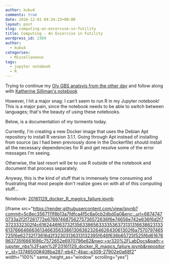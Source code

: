 ```yaml
---
author: kubu4
comments: true
date: 2016-12-01 04:24:23+00:00
layout: post
slug: computing-an-excercuse-in-futility
title: Computing - An Excercise in Futility
wordpress_id: 2369
author:
  - kubu4
categories:
  - Miscellaneous
tags:
  - jupyter notebook
  - R
---
```


Trying to continue my [Oly GBS analsyis from the other day](2016/11/17/data-analysis-initial-o-lurida-fst-determination-from-gbs-data.html) and follow along with [Katherine Silliman's notebook](https://github.com/ksil91/2016_Notebook/blob/master/2bRAD%20Subset%20Population%20Structure%20Analysis.ipynb)

However, I hit a major snag: I can't seem to run R in my Jupyter notebook! This is a major pain, since the notebook needs to be able to switch between languages; that's the beauty of using these notebooks.

Below, is a documentation of my torments today.

Currently, I'm creating a new Docker image that uses the Debian Apt repository to install R version 3.1.1. Going through Apt instead of installing from source (as I had been previously done in the Dockerfile) should install all the necessary dependencies for R and get resolve some of the error messages I'm seeing.

Otherwise, the last resort will be to use R outside of the notebook and document that process separately.

Anyway, this is the kind of stuff that is immensely time consuming and frustrating that most people don't realize goes on with all of this computing stuff...

Notebook: [20161129_docker_R_magics_failure.ipynb](https://github.com/sr320/LabDocs/blob/master/jupyter_nbs/sam/20161129_docker_R_magics_failure.ipynb)

[iframe src="https://render.githubusercontent.com/view/ipynb?commit=5c8ec3567111f8b13a7fdfca4f5c8a0cb2dbd0a0&enc;_url=68747470733a2f2f7261772e67697468756275736572636f6e74656e742e636f6d2f73723332302f4c6162446f63732f356338656333353637313131663862313361376664666361346635633861306362326462643061302f6a7570797465725f6e62732f73616d2f32303136313132395f646f636b65725f525f6d61676963735f6661696c7572652e6970796e62&nwo;=sr320%2FLabDocs&path;=jupyter_nbs%2Fsam%2F20161129_docker_R_magics_failure.ipynb&repository;_id=13746500#408ba287-eb47-4bac-a308-27902e0a68f2" width="100%" same_height_as="window" scrolling="yes"]
